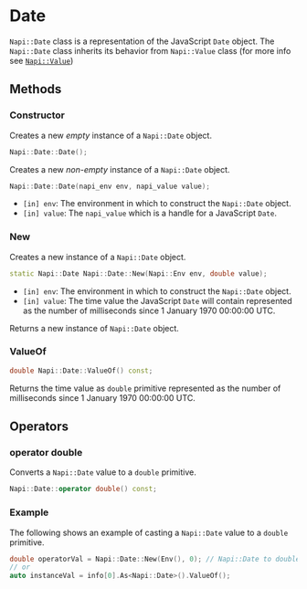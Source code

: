 # Date 

`Napi::Date` class is a representation of the JavaScript `Date` object. The
`Napi::Date` class inherits its behavior from `Napi::Value` class
(for more info see [`Napi::Value`](value.md))

## Methods

### Constructor

Creates a new _empty_ instance of a `Napi::Date` object.

```cpp
Napi::Date::Date();
```

Creates a new _non-empty_ instance of a `Napi::Date` object.

```cpp
Napi::Date::Date(napi_env env, napi_value value);
```

 - `[in] env`: The environment in which to construct the `Napi::Date` object.
 - `[in] value`: The `napi_value` which is a handle for a JavaScript `Date`.

### New

Creates a new instance of a `Napi::Date` object.

```cpp
static Napi::Date Napi::Date::New(Napi::Env env, double value);
```

 - `[in] env`: The environment in which to construct the `Napi::Date` object.
 - `[in] value`: The time value the JavaScript `Date` will contain represented
  as the number of milliseconds since 1 January 1970 00:00:00 UTC.

Returns a new instance of `Napi::Date` object.

### ValueOf

```cpp
double Napi::Date::ValueOf() const;
```

Returns the time value as `double` primitive represented as the number of
 milliseconds since 1 January 1970 00:00:00 UTC.

## Operators

### operator double

Converts a `Napi::Date` value to a `double` primitive.

```cpp
Napi::Date::operator double() const;
```

### Example

The following shows an example of casting a `Napi::Date` value to a `double`
 primitive.

```cpp
double operatorVal = Napi::Date::New(Env(), 0); // Napi::Date to double
// or
auto instanceVal = info[0].As<Napi::Date>().ValueOf();
```
